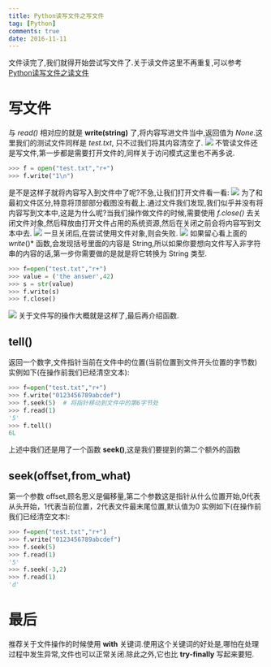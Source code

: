 ```yaml
---
title: Python读写文件之写文件
tag: [Python]
comments: true
date: 2016-11-11
---
```








文件读完了,我们就得开始尝试写文件了.关于读文件这里不再重复,可以参考[Python读写文件之读文件](http://www.leetao94.cn/2016/11/11/Python%E8%AF%BB%E5%86%99%E6%96%87%E4%BB%B6%E4%B9%8B%E8%AF%BB%E6%96%87%E4%BB%B6/)

# 写文件
与 *read()* 相对应的就是 **write(string)** 了,将内容写进文件当中,返回值为 *None*.这里我们的测试文件同样是 *test.txt*, 只不过我们将其内容清空了.
![](http://ww3.sinaimg.cn/large/d9e82fa4jw1f9ohez44sbj209e083dg0.jpg)
不管读文件还是写文件,第一步都是需要打开文件的,同样关于访问模式这里也不再多说.

```python
>>> f = open("test.txt","r+")
>>> f.write("1\n")
```
是不是这样子就将内容写入到文件中了呢?不急,让我们打开文件看一看:
![](http://ww2.sinaimg.cn/large/d9e82fa4jw1f9ohoddgkij208n04k3yi.jpg)
为了和最初文件区分,特意将顶部部分截图没有截上.通过文件我们发现,我们似乎并没有将内容写到文本中,这是为什么呢?当我们操作做文件的时候,需要使用 *f.close()* 去关闭文件对象,然后释放由打开文件占用的系统资源,然后在关闭之前会将内容写到文本中去.
![](http://ww1.sinaimg.cn/large/d9e82fa4jw1f9ohvhi90nj20ep02jq36.jpg)
一旦关闭后,在尝试使用文件对象,则会失败.
![](http://ww2.sinaimg.cn/large/d9e82fa4jw1f9ohwmbmnij20a004awf5.jpg)
如果留心看上面的 *write*()* 函数,会发现括号里面的内容是 String,所以如果你要想向文件写入非字符串的内容的话,第一步你需要做的是就是将它转换为 String 类型.

```python
>>> f=open("test.txt","r+")
>>> value = ('the answer',42)
>>> s = str(value)
>>> f.write(s)
>>> f.close()
```
![](http://ww4.sinaimg.cn/large/d9e82fa4jw1f9oi9k40zvj209o04jdg0.jpg)
关于文件写的操作大概就是这样了,最后再介绍函数.

## tell()
返回一个数字,文件指针当前在文件中的位置(当前位置到文件开头位置的字节数)
实例如下(在操作前我们已经清空文本):
```python
>>> f=open("test.txt","r+")
>>> f.write("0123456789abcdef")
>>> f.seek(5)  # 将指针移动到文件中的第6字节处
>>> f.read(1)
'5'
>>> f.tell()
6L
```
上述中我们还是用了一个函数 **seek()**,这是我们要提到的第二个额外的函数

## seek(offset,from_what)
第一个参数 offset,顾名思义是偏移量,第二个参数这是指针从什么位置开始,0代表从头开始，1代表当前位置，2代表文件最末尾位置,默认值为0
实例如下(在操作前我们已经清空文本):
```python
>>> f=open("test.txt","r+")
>>> f.write("0123456789abcdef")
>>> f.seek(5)
>>> f.read(1)
'5'
>>> f.seek(-3,2)
>>> f.read(1)
'd'
```

# 最后
推荐关于文件操作的时候使用 **with** 关键词.使用这个关键词的好处是,哪怕在处理过程中发生异常,文件也可以正常关闭.除此之外,它也比 **try-finally** 写起来要短.